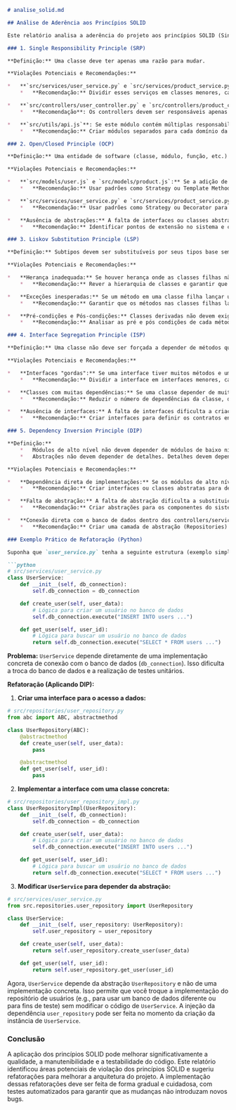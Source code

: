 ```markdown
# analise_solid.md

## Análise de Aderência aos Princípios SOLID

Este relatório analisa a aderência do projeto aos princípios SOLID (Single Responsibility, Open/Closed, Liskov Substitution, Interface Segregation, Dependency Inversion) e sugere refatorações para melhorar a qualidade do código e a arquitetura.

### 1. Single Responsibility Principle (SRP)

**Definição:** Uma classe deve ter apenas uma razão para mudar.

**Violações Potenciais e Recomendações:**

*   **`src/services/user_service.py` e `src/services/product_service.py`:** Se esses serviços contiverem lógica que vai além do gerenciamento de usuários/produtos (por exemplo, lidar com autenticação, autorização, ou envio de notificações), eles violam o SRP.
    *   **Recomendação:** Dividir esses serviços em classes menores, cada uma com uma responsabilidade bem definida. Por exemplo, criar classes separadas para autenticação, gerenciamento de perfis, e envio de emails.

*   **`src/controllers/user_controller.py` e `src/controllers/product_controller.py`:** Se os controllers contiverem lógica de negócios complexa além de receber requisições, delegar para os services e retornar responses, eles violam o SRP.
    *   **Recomendação**: Os controllers devem ser responsáveis apenas por receber a requisição, chamar o serviço adequado e retornar a resposta. A lógica de negócio deve estar nos services.

*   **`src/utils/api.js`**: Se este módulo contém múltiplas responsabilidades (e.g., lidar com requisições para diferentes domínios ou realizar transformações de dados complexas), ele viola o SRP.
    *   **Recomendação:** Criar módulos separados para cada domínio da API ou para cada tipo de transformação de dados.

### 2. Open/Closed Principle (OCP)

**Definição:** Uma entidade de software (classe, módulo, função, etc.) deve estar aberta para extensão, mas fechada para modificação.

**Violações Potenciais e Recomendações:**

*   **`src/models/user.js` e `src/models/product.js`:** Se a adição de novos campos ou a alteração da lógica de validação nesses modelos exigir a modificação do código existente, o OCP está sendo violado.
    *   **Recomendação:** Usar padrões como Strategy ou Template Method para permitir a extensão do comportamento dos modelos sem modificar o código existente. Por exemplo, usar uma classe de validação separada que possa ser substituída por diferentes estratégias de validação.

*   **`src/services/user_service.py` e `src/services/product_service.py`:** Se a adição de novos comportamentos (e.g., adicionar um novo tipo de promoção para produtos) exigir a modificação do código existente, o OCP está sendo violado.
    *   **Recomendação:** Usar padrões como Strategy ou Decorator para permitir a extensão do comportamento dos serviços sem modificar o código existente.

*   **Ausência de abstrações:** A falta de interfaces ou classes abstratas dificulta a extensão do sistema.
    *   **Recomendação:** Identificar pontos de extensão no sistema e criar interfaces ou classes abstratas para permitir que novos comportamentos sejam adicionados sem modificar o código existente.

### 3. Liskov Substitution Principle (LSP)

**Definição:** Subtipos devem ser substituíveis por seus tipos base sem alterar a correção do programa.

**Violações Potenciais e Recomendações:**

*   **Herança inadequada:** Se houver herança onde as classes filhas não se comportam como as classes pais, o LSP é violado.
    *   **Recomendação:** Rever a hierarquia de classes e garantir que as classes filhas implementem o comportamento esperado das classes pais. Se a herança não for adequada, considerar o uso de composição em vez de herança.

*   **Exceções inesperadas:** Se um método em uma classe filha lançar uma exceção que não é esperada pela classe pai, o LSP é violado.
    *   **Recomendação:** Garantir que os métodos nas classes filhas lancem apenas exceções que são esperadas pela classe pai.

*   **Pré-condições e Pós-condições:** Classes derivadas não devem exigir mais do que a classe base (precondições) nem prometer menos (pós-condições).
    *   **Recomendação:** Analisar as pré e pós condições de cada método nas classes derivadas e garantir que elas estejam de acordo com o LSP.

### 4. Interface Segregation Principle (ISP)

**Definição:** Uma classe não deve ser forçada a depender de métodos que não usa.

**Violações Potenciais e Recomendações:**

*   **Interfaces "gordas":** Se uma interface tiver muitos métodos e uma classe implementar apenas alguns deles, o ISP está sendo violado.
    *   **Recomendação:** Dividir a interface em interfaces menores, cada uma com um conjunto de métodos relacionados. As classes devem implementar apenas as interfaces que precisam.

*   **Classes com muitas dependências:** Se uma classe depender de muitas outras classes, o ISP pode estar sendo violado.
    *   **Recomendação:** Reduzir o número de dependências da classe, dividindo-a em classes menores e mais coesas.

*   **Ausência de interfaces:** A falta de interfaces dificulta a criação de classes coesas e com responsabilidades bem definidas.
    *   **Recomendação:** Criar interfaces para definir os contratos entre as classes.

### 5. Dependency Inversion Principle (DIP)

**Definição:**
    *   Módulos de alto nível não devem depender de módulos de baixo nível. Ambos devem depender de abstrações.
    *   Abstrações não devem depender de detalhes. Detalhes devem depender de abstrações.

**Violações Potenciais e Recomendações:**

*   **Dependência direta de implementações:** Se os módulos de alto nível (e.g., controllers) dependem diretamente de implementações concretas (e.g., classes de acesso a dados), o DIP está sendo violado.
    *   **Recomendação:** Criar interfaces ou classes abstratas para definir os contratos entre os módulos de alto e baixo nível. Os módulos de alto nível devem depender das abstrações, e os módulos de baixo nível devem implementar as abstrações. Usar injeção de dependência para fornecer as implementações concretas aos módulos de alto nível.

*   **Falta de abstração:** A falta de abstração dificulta a substituição de implementações e o teste do sistema.
    *   **Recomendação:** Criar abstrações para os componentes do sistema e usar injeção de dependência para fornecer as implementações concretas.

*   **Conexão direta com o banco de dados dentro dos controllers/services:** Isso cria uma alta dependência de uma implementação específica de banco de dados.
    *   **Recomendação:** Criar uma camada de abstração (Repositories) para interagir com o banco de dados. Os controllers/services devem depender dessas abstrações e não diretamente das implementações do banco de dados.

### Exemplo Prático de Refatoração (Python)

Suponha que `user_service.py` tenha a seguinte estrutura (exemplo simplificado):

```python
# src/services/user_service.py
class UserService:
    def __init__(self, db_connection):
        self.db_connection = db_connection

    def create_user(self, user_data):
        # Lógica para criar um usuário no banco de dados
        self.db_connection.execute("INSERT INTO users ...")

    def get_user(self, user_id):
        # Lógica para buscar um usuário no banco de dados
        return self.db_connection.execute("SELECT * FROM users ...")
```

**Problema:** `UserService` depende diretamente de uma implementação concreta de conexão com o banco de dados (`db_connection`). Isso dificulta a troca do banco de dados e a realização de testes unitários.

**Refatoração (Aplicando DIP):**

1.  **Criar uma interface para o acesso a dados:**

```python
# src/repositories/user_repository.py
from abc import ABC, abstractmethod

class UserRepository(ABC):
    @abstractmethod
    def create_user(self, user_data):
        pass

    @abstractmethod
    def get_user(self, user_id):
        pass
```

2.  **Implementar a interface com uma classe concreta:**

```python
# src/repositories/user_repository_impl.py
class UserRepositoryImpl(UserRepository):
    def __init__(self, db_connection):
        self.db_connection = db_connection

    def create_user(self, user_data):
        # Lógica para criar um usuário no banco de dados
        self.db_connection.execute("INSERT INTO users ...")

    def get_user(self, user_id):
        # Lógica para buscar um usuário no banco de dados
        return self.db_connection.execute("SELECT * FROM users ...")
```

3.  **Modificar `UserService` para depender da abstração:**

```python
# src/services/user_service.py
from src.repositories.user_repository import UserRepository

class UserService:
    def __init__(self, user_repository: UserRepository):
        self.user_repository = user_repository

    def create_user(self, user_data):
        return self.user_repository.create_user(user_data)

    def get_user(self, user_id):
        return self.user_repository.get_user(user_id)
```

Agora, `UserService` depende da abstração `UserRepository` e não de uma implementação concreta. Isso permite que você troque a implementação do repositório de usuários (e.g., para usar um banco de dados diferente ou para fins de teste) sem modificar o código de `UserService`. A injeção da dependência `user_repository` pode ser feita no momento da criação da instância de `UserService`.

### Conclusão

A aplicação dos princípios SOLID pode melhorar significativamente a qualidade, a manutenibilidade e a testabilidade do código. Este relatório identificou áreas potenciais de violação dos princípios SOLID e sugeriu refatorações para melhorar a arquitetura do projeto. A implementação dessas refatorações deve ser feita de forma gradual e cuidadosa, com testes automatizados para garantir que as mudanças não introduzam novos bugs.
```